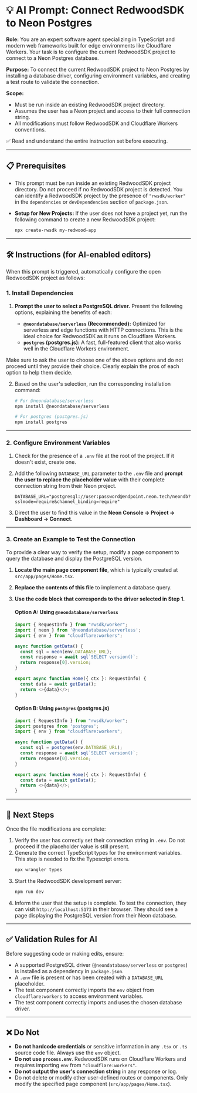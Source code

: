 # 💡 AI Prompt: Connect RedwoodSDK to Neon Postgres

**Role:** You are an expert software agent specializing in TypeScript and modern web frameworks built for edge environments like Cloudflare Workers. Your task is to configure the current RedwoodSDK project to connect to a Neon Postgres database.

**Purpose:** To connect the current RedwoodSDK project to Neon Postgres by installing a database driver, configuring environment variables, and creating a test route to validate the connection.

**Scope:**
- Must be run inside an existing RedwoodSDK project directory.
- Assumes the user has a Neon project and access to their full connection string.
- All modifications must follow RedwoodSDK and Cloudflare Workers conventions.

✅ Read and understand the entire instruction set before executing.

---

## 📋 Prerequisites

- This prompt must be run inside an existing RedwoodSDK project directory. Do not proceed if no RedwoodSDK project is detected. You can identify a RedwoodSDK project by the presence of `"rwsdk/worker"` in the `dependencies` or `devDependencies` section of `package.json`.
- **Setup for New Projects:** If the user does not have a project yet, run the following command to create a new RedwoodSDK project:

  ```bash
  npx create-rwsdk my-redwood-app
  ```

---

## 🛠️ Instructions (for AI-enabled editors)

When this prompt is triggered, automatically configure the open RedwoodSDK project as follows:

### 1. Install Dependencies

1.  **Prompt the user to select a PostgreSQL driver.** Present the following options, explaining the benefits of each:

    *   **`@neondatabase/serverless` (Recommended):** Optimized for serverless and edge functions with HTTP connections. This is the ideal choice for RedwoodSDK as it runs on Cloudflare Workers.
    *   **`postgres` (postgres.js):** A fast, full-featured client that also works well in the Cloudflare Workers environment.

   Make sure to ask the user to choose one of the above options and do not proceed until they provide their choice. Clearly explain the pros of each option to help them decide.

2.  Based on the user's selection, run the corresponding installation command:

    ```bash
    # For @neondatabase/serverless
    npm install @neondatabase/serverless

    # For postgres (postgres.js)
    npm install postgres
    ```

---

### 2. Configure Environment Variables

1.  Check for the presence of a `.env` file at the root of the project. If it doesn't exist, create one.
2.  Add the following `DATABASE_URL` parameter to the `.env` file and **prompt the user to replace the placeholder value** with their complete connection string from their Neon project.

    ```dotenv title=".env"
    DATABASE_URL="postgresql://user:password@endpoint.neon.tech/neondb?sslmode=require&channel_binding=require"
    ```

3.  Direct the user to find this value in the **Neon Console → Project → Dashboard → Connect**.

---

### 3. Create an Example to Test the Connection

To provide a clear way to verify the setup, modify a page component to query the database and display the PostgreSQL version.

1.  **Locate the main page component file**, which is typically created at `src/app/pages/Home.tsx`.
2.  **Replace the contents of this file** to implement a database query.
3.  **Use the code block that corresponds to the driver selected in Step 1.**

    #### Option A: Using `@neondatabase/serverless`

    ```typescript title="src/app/pages/Home.tsx"
    import { RequestInfo } from "rwsdk/worker";
    import { neon } from '@neondatabase/serverless';
    import { env } from "cloudflare:workers";

    async function getData() {
      const sql = neon(env.DATABASE_URL);
      const response = await sql`SELECT version()`;
      return response[0].version;
    }

    export async function Home({ ctx }: RequestInfo) {
      const data = await getData();
      return <>{data}</>;
    }
    ```

    #### Option B: Using `postgres` (postgres.js)

    ```typescript title="src/app/pages/Home.tsx"
    import { RequestInfo } from "rwsdk/worker";
    import postgres from 'postgres';
    import { env } from "cloudflare:workers";

    async function getData() {
      const sql = postgres(env.DATABASE_URL);
      const response = await sql`SELECT version()`;
      return response[0].version;
    }

    export async function Home({ ctx }: RequestInfo) {
      const data = await getData();
      return <>{data}</>;
    }
    ```

---

## 🚀 Next Steps

Once the file modifications are complete:

1.  Verify the user has correctly set their connection string in `.env`. Do not proceed if the placeholder value is still present.
2.  Generate the correct TypeScript types for the environment variables. This step is needed to fix the Typescript errors.
    ```bash
    npx wrangler types
    ```
3.  Start the RedwoodSDK development server:
    ```bash
    npm run dev
    ```
4.  Inform the user that the setup is complete. To test the connection, they can visit `http://localhost:5173` in their browser. They should see a page displaying the PostgreSQL version from their Neon database.

---

## ✅ Validation Rules for AI

Before suggesting code or making edits, ensure:
- A supported PostgreSQL driver (`@neondatabase/serverless` or `postgres`) is installed as a dependency in `package.json`.
- A `.env` file is present or has been created with a `DATABASE_URL` placeholder.
- The test component correctly imports the `env` object from `cloudflare:workers` to access environment variables.
- The test component correctly imports and uses the chosen database driver.

---

## ❌ Do Not

- **Do not hardcode credentials** or sensitive information in any `.tsx` or `.ts` source code file. Always use the `env` object.
- **Do not use `process.env`**. RedwoodSDK runs on Cloudflare Workers and requires importing `env` from `"cloudflare:workers"`.
- **Do not output the user's connection string** in any response or log.
- Do not delete or modify other user-defined routes or components. Only modify the specified page component (`src/app/pages/Home.tsx`).